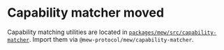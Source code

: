 # Capability matcher moved

Capability matching utilities are located in [`packages/mew/src/capability-matcher`](../../packages/mew/src/capability-matcher).
Import them via `@mew-protocol/mew/capability-matcher`.
